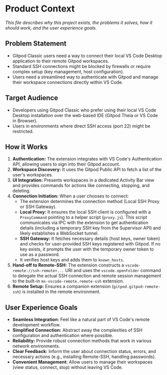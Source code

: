 # Product Context

*This file describes why this project exists, the problems it solves, how it should work, and the user experience goals.*

## Problem Statement

- Gitpod Classic users need a way to connect their local VS Code Desktop application to their remote Gitpod workspaces.
- Standard SSH connections might be blocked by firewalls or require complex setup (key management, host configuration).
- Users need a streamlined way to authenticate with Gitpod and manage their workspace connections directly within VS Code.

## Target Audience

- Developers using Gitpod Classic who prefer using their local VS Code Desktop installation over the web-based IDE (Gitpod Theia or VS Code in Browser).
- Users in environments where direct SSH access (port 22) might be restricted.

## How it Works

1.  **Authentication:** The extension integrates with VS Code's Authentication API, allowing users to sign into their Gitpod account.
2.  **Workspace Discovery:** It uses the Gitpod Public API to fetch a list of the user's workspaces.
3.  **UI Integration:** Presents workspaces in a dedicated Activity Bar view and provides commands for actions like connecting, stopping, and deleting.
4.  **Connection Initiation:** When a user chooses to connect:
    *   The extension determines the connection method (Local SSH Proxy or SSH Gateway).
    *   **Local Proxy:** It ensures the local SSH client is configured with a `ProxyCommand` pointing to a helper script (`proxy.js`). This script communicates via IPC with the extension to get authentication details (including a temporary SSH key from the Supervisor API) and likely establishes a WebSocket tunnel.
    *   **SSH Gateway:** It fetches necessary details (host keys, owner token) and checks for user-provided SSH keys registered with Gitpod. If no key exists, it prompts the user with the temporary owner token to use as a password.
    *   It verifies host keys and adds them to `known_hosts`.
5.  **Hand-off to Remote-SSH:** The extension constructs a `vscode-remote://ssh-remote+...` URI and uses the `vscode.openFolder` command to delegate the actual SSH connection and remote session management to the built-in `ms-vscode-remote.remote-ssh` extension.
6.  **Remote Setup:** Ensures a companion extension (`gitpod.gitpod-remote-ssh`) is installed in the remote environment.

## User Experience Goals

- **Seamless Integration:** Feel like a natural part of VS Code's remote development workflow.
- **Simplified Connection:** Abstract away the complexities of SSH configuration and authentication where possible.
- **Reliability:** Provide robust connection methods that work in various network environments.
- **Clear Feedback:** Inform the user about connection status, errors, and necessary actions (e.g., installing Remote-SSH, handling passwords).
- **Convenient Management:** Allow users to manage their workspaces (view status, connect, stop) without leaving VS Code.

